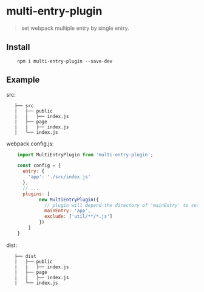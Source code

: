 # multi-entry-plugin
> set webpack multiple entry by single entry.

## Install
```
    npm i multi-entry-plugin --save-dev
```

## Example
src:
```
   ├── src                            
   |   ├── public                     
   |   |   ├── index.js        
   |   ├── page                      
   |   |   ├── index.js                  
   |   └── index.js                    
```

webpack.config.js:
```javascript
    import MultiEntryPlugin from 'multi-entry-plugin';

    const config = {
      entry: {
        'app': './src/index.js'
      },
      // ...
      plugins: [
            new MultiEntryPlugin({
              // plugin will depend the directory of 'mainEntry' to set multiple entry.
              mainEntry: 'app',
              exclude: ['util/**/*.js']
            })
        ]
    }
```

dist:
```
   ├── dist                            
   |   ├── public                     
   |   |   ├── index.js        
   |   ├── page                      
   |   |   ├── index.js                  
   |   └── index.js                    
```
